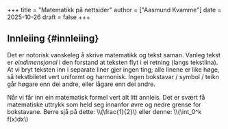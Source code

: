 +++
title = "Matematikk på nettsider"
author = ["Aasmund Kvamme"]
date = 2025-10-26
draft = false
+++

## Innleiing {#innleiing}

Det er notorisk vanskeleg å skrive matematikk og tekst saman. Vanleg tekst er _eindimensjonal_ i den forstand at teksten flyt i ei retning (langs tekstlina). At vi bryt teksten inn i separate liner gjer ingen ting; alle linene er like høge, så tekstbiletet vert uniformt og harmonisk. Ingen bokstavar / symbol / teikn går høgare enn dei andre, eller lågare enn dei andre.

Når vi får inn ein matematisk formel vert alt litt annleis. Det er svært få matematiske uttrykk som held seg innanfor øvre og nedre grense for bokstavane. Berre sjå på dette: \\\\(\frac{1}{2}\\\) eller denne: \\\\(\int\_0^k f(x)dx\\\)
